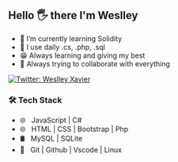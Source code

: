 ## Hello 🖐 there I'm Weslley 
  
 - 🌱 I’m currently learning Solidity
 - 🤔 I use daily .cs, .php, .sql
 - 😁 Always learning and giving my best
 - 🌱 Always trying to collaborate with everything

[![Twitter: Weslley Xavier](https://img.shields.io/twitter/follow/Weslley?style=social)](https://twitter.com/weslleyijt) 


<h3>🛠 Tech Stack</h3>

- 🌐 &nbsp; JavaScript | C#
- 🌐 &nbsp; HTML | CSS  | Bootstrap | Php
- 🛢 &nbsp;  MySQL | SQLite
- 🔧 &nbsp; Git | Github | Vscode | Linux 
